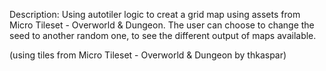Description: Using autotiler logic to creat a grid map using assets from Micro Tileset - Overworld & Dungeon.
The user can choose to change the seed to another random one, to see the different output of maps available.

(using tiles from Micro Tileset - Overworld & Dungeon by thkaspar)
